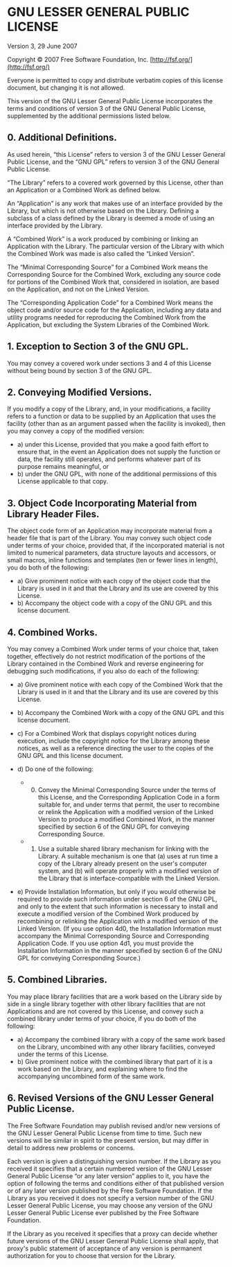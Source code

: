 # GNU LESSER GENERAL PUBLIC LICENSE #

Version 3, 29 June 2007

Copyright © 2007 Free Software Foundation, Inc.
[http://fsf.org/](http://fsf.org/)

Everyone is permitted to copy and distribute verbatim copies of this
license document, but changing it is not allowed.

This version of the GNU Lesser General Public License incorporates the
terms and conditions of version 3 of the GNU General Public License,
supplemented by the additional permissions listed below.

## 0. Additional Definitions.

As used herein, “this License” refers to version 3 of the GNU Lesser
General Public License, and the “GNU GPL” refers to version 3 of the GNU
General Public License.

“The Library” refers to a covered work governed by this License, other
than an Application or a Combined Work as defined below.

An “Application” is any work that makes use of an interface provided by
the Library, but which is not otherwise based on the Library. Defining a
subclass of a class defined by the Library is deemed a mode of using an
interface provided by the Library.

A “Combined Work” is a work produced by combining or linking an
Application with the Library. The particular version of the Library with
which the Combined Work was made is also called the “Linked Version”.

The “Minimal Corresponding Source” for a Combined Work means the
Corresponding Source for the Combined Work, excluding any source code
for portions of the Combined Work that, considered in isolation, are
based on the Application, and not on the Linked Version.

The “Corresponding Application Code” for a Combined Work means the
object code and/or source code for the Application, including any data
and utility programs needed for reproducing the Combined Work from the
Application, but excluding the System Libraries of the Combined Work.

## 1. Exception to Section 3 of the GNU GPL.

You may convey a covered work under sections 3 and 4 of this License
without being bound by section 3 of the GNU GPL.

## 2. Conveying Modified Versions.

If you modify a copy of the Library, and, in your modifications, a
facility refers to a function or data to be supplied by an Application
that uses the facility (other than as an argument passed when the
facility is invoked), then you may convey a copy of the modified
version:

-   a) under this License, provided that you make a good faith effort to
    ensure that, in the event an Application does not supply the
    function or data, the facility still operates, and performs whatever
    part of its purpose remains meaningful, or
-   b) under the GNU GPL, with none of the additional permissions of
    this License applicable to that copy.

## 3. Object Code Incorporating Material from Library Header Files.

The object code form of an Application may incorporate material from a
header file that is part of the Library. You may convey such object code
under terms of your choice, provided that, if the incorporated material
is not limited to numerical parameters, data structure layouts and
accessors, or small macros, inline functions and templates (ten or fewer
lines in length), you do both of the following:

-   a) Give prominent notice with each copy of the object code that the
    Library is used in it and that the Library and its use are covered
    by this License.
-   b) Accompany the object code with a copy of the GNU GPL and this
    license document.

## 4. Combined Works.

You may convey a Combined Work under terms of your choice that, taken
together, effectively do not restrict modification of the portions of
the Library contained in the Combined Work and reverse engineering for
debugging such modifications, if you also do each of the following:

-   a) Give prominent notice with each copy of the Combined Work that
    the Library is used in it and that the Library and its use are
    covered by this License.
-   b) Accompany the Combined Work with a copy of the GNU GPL and this
    license document.
-   c) For a Combined Work that displays copyright notices during
    execution, include the copyright notice for the Library among these
    notices, as well as a reference directing the user to the copies of
    the GNU GPL and this license document.
-   d) Do one of the following:
    -   0) Convey the Minimal Corresponding Source under the terms of
        this License, and the Corresponding Application Code in a form
        suitable for, and under terms that permit, the user to recombine
        or relink the Application with a modified version of the Linked
        Version to produce a modified Combined Work, in the manner
        specified by section 6 of the GNU GPL for conveying
        Corresponding Source.
    -   1) Use a suitable shared library mechanism for linking with the
        Library. A suitable mechanism is one that (a) uses at run time a
        copy of the Library already present on the user's computer
        system, and (b) will operate properly with a modified version of
        the Library that is interface-compatible with the Linked
        Version.

-   e) Provide Installation Information, but only if you would otherwise
    be required to provide such information under section 6 of the GNU
    GPL, and only to the extent that such information is necessary to
    install and execute a modified version of the Combined Work produced
    by recombining or relinking the Application with a modified version
    of the Linked Version. (If you use option 4d0, the Installation
    Information must accompany the Minimal Corresponding Source and
    Corresponding Application Code. If you use option 4d1, you must
    provide the Installation Information in the manner specified by
    section 6 of the GNU GPL for conveying Corresponding Source.)

## 5. Combined Libraries.

You may place library facilities that are a work based on the Library
side by side in a single library together with other library facilities
that are not Applications and are not covered by this License, and
convey such a combined library under terms of your choice, if you do
both of the following:

-   a) Accompany the combined library with a copy of the same work based
    on the Library, uncombined with any other library facilities,
    conveyed under the terms of this License.
-   b) Give prominent notice with the combined library that part of it
    is a work based on the Library, and explaining where to find the
    accompanying uncombined form of the same work.

## 6. Revised Versions of the GNU Lesser General Public License.

The Free Software Foundation may publish revised and/or new versions of
the GNU Lesser General Public License from time to time. Such new
versions will be similar in spirit to the present version, but may
differ in detail to address new problems or concerns.

Each version is given a distinguishing version number. If the Library as
you received it specifies that a certain numbered version of the GNU
Lesser General Public License “or any later version” applies to it, you
have the option of following the terms and conditions either of that
published version or of any later version published by the Free Software
Foundation. If the Library as you received it does not specify a version
number of the GNU Lesser General Public License, you may choose any
version of the GNU Lesser General Public License ever published by the
Free Software Foundation.

If the Library as you received it specifies that a proxy can decide
whether future versions of the GNU Lesser General Public License shall
apply, that proxy's public statement of acceptance of any version is
permanent authorization for you to choose that version for the Library.
